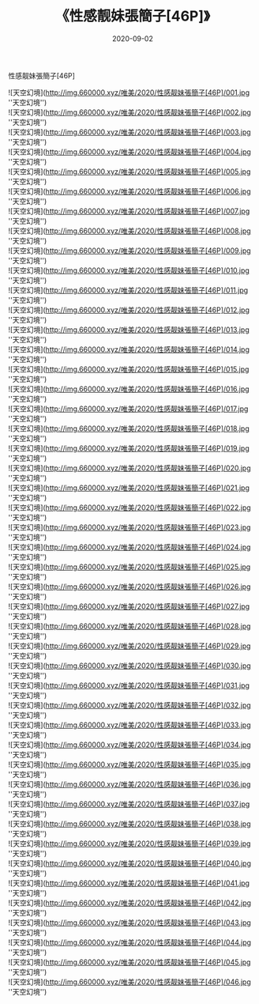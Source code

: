 ﻿---
layout: post
title:  《性感靓妹張簡子[46P]》
date:   2020-09-02
img: http://img.660000.xyz/唯美/2020/性感靓妹張簡子[46P]/000.jpg
categories: [美女, 清纯, 唯美]
---

性感靓妹張簡子[46P]



![天空幻境](http://img.660000.xyz/唯美/2020/性感靓妹張簡子[46P]/001.jpg ''天空幻境'') <br>
![天空幻境](http://img.660000.xyz/唯美/2020/性感靓妹張簡子[46P]/002.jpg ''天空幻境'') <br>
![天空幻境](http://img.660000.xyz/唯美/2020/性感靓妹張簡子[46P]/003.jpg ''天空幻境'') <br>
![天空幻境](http://img.660000.xyz/唯美/2020/性感靓妹張簡子[46P]/004.jpg ''天空幻境'') <br>
![天空幻境](http://img.660000.xyz/唯美/2020/性感靓妹張簡子[46P]/005.jpg ''天空幻境'') <br>
![天空幻境](http://img.660000.xyz/唯美/2020/性感靓妹張簡子[46P]/006.jpg ''天空幻境'') <br>
![天空幻境](http://img.660000.xyz/唯美/2020/性感靓妹張簡子[46P]/007.jpg ''天空幻境'') <br>
![天空幻境](http://img.660000.xyz/唯美/2020/性感靓妹張簡子[46P]/008.jpg ''天空幻境'') <br>
![天空幻境](http://img.660000.xyz/唯美/2020/性感靓妹張簡子[46P]/009.jpg ''天空幻境'') <br>
![天空幻境](http://img.660000.xyz/唯美/2020/性感靓妹張簡子[46P]/010.jpg ''天空幻境'') <br>
![天空幻境](http://img.660000.xyz/唯美/2020/性感靓妹張簡子[46P]/011.jpg ''天空幻境'') <br>
![天空幻境](http://img.660000.xyz/唯美/2020/性感靓妹張簡子[46P]/012.jpg ''天空幻境'') <br>
![天空幻境](http://img.660000.xyz/唯美/2020/性感靓妹張簡子[46P]/013.jpg ''天空幻境'') <br>
![天空幻境](http://img.660000.xyz/唯美/2020/性感靓妹張簡子[46P]/014.jpg ''天空幻境'') <br>
![天空幻境](http://img.660000.xyz/唯美/2020/性感靓妹張簡子[46P]/015.jpg ''天空幻境'') <br>
![天空幻境](http://img.660000.xyz/唯美/2020/性感靓妹張簡子[46P]/016.jpg ''天空幻境'') <br>
![天空幻境](http://img.660000.xyz/唯美/2020/性感靓妹張簡子[46P]/017.jpg ''天空幻境'') <br>
![天空幻境](http://img.660000.xyz/唯美/2020/性感靓妹張簡子[46P]/018.jpg ''天空幻境'') <br>
![天空幻境](http://img.660000.xyz/唯美/2020/性感靓妹張簡子[46P]/019.jpg ''天空幻境'') <br>
![天空幻境](http://img.660000.xyz/唯美/2020/性感靓妹張簡子[46P]/020.jpg ''天空幻境'') <br>
![天空幻境](http://img.660000.xyz/唯美/2020/性感靓妹張簡子[46P]/021.jpg ''天空幻境'') <br>
![天空幻境](http://img.660000.xyz/唯美/2020/性感靓妹張簡子[46P]/022.jpg ''天空幻境'') <br>
![天空幻境](http://img.660000.xyz/唯美/2020/性感靓妹張簡子[46P]/023.jpg ''天空幻境'') <br>
![天空幻境](http://img.660000.xyz/唯美/2020/性感靓妹張簡子[46P]/024.jpg ''天空幻境'') <br>
![天空幻境](http://img.660000.xyz/唯美/2020/性感靓妹張簡子[46P]/025.jpg ''天空幻境'') <br>
![天空幻境](http://img.660000.xyz/唯美/2020/性感靓妹張簡子[46P]/026.jpg ''天空幻境'') <br>
![天空幻境](http://img.660000.xyz/唯美/2020/性感靓妹張簡子[46P]/027.jpg ''天空幻境'') <br>
![天空幻境](http://img.660000.xyz/唯美/2020/性感靓妹張簡子[46P]/028.jpg ''天空幻境'') <br>
![天空幻境](http://img.660000.xyz/唯美/2020/性感靓妹張簡子[46P]/029.jpg ''天空幻境'') <br>
![天空幻境](http://img.660000.xyz/唯美/2020/性感靓妹張簡子[46P]/030.jpg ''天空幻境'') <br>
![天空幻境](http://img.660000.xyz/唯美/2020/性感靓妹張簡子[46P]/031.jpg ''天空幻境'') <br>
![天空幻境](http://img.660000.xyz/唯美/2020/性感靓妹張簡子[46P]/032.jpg ''天空幻境'') <br>
![天空幻境](http://img.660000.xyz/唯美/2020/性感靓妹張簡子[46P]/033.jpg ''天空幻境'') <br>
![天空幻境](http://img.660000.xyz/唯美/2020/性感靓妹張簡子[46P]/034.jpg ''天空幻境'') <br>
![天空幻境](http://img.660000.xyz/唯美/2020/性感靓妹張簡子[46P]/035.jpg ''天空幻境'') <br>
![天空幻境](http://img.660000.xyz/唯美/2020/性感靓妹張簡子[46P]/036.jpg ''天空幻境'') <br>
![天空幻境](http://img.660000.xyz/唯美/2020/性感靓妹張簡子[46P]/037.jpg ''天空幻境'') <br>
![天空幻境](http://img.660000.xyz/唯美/2020/性感靓妹張簡子[46P]/038.jpg ''天空幻境'') <br>
![天空幻境](http://img.660000.xyz/唯美/2020/性感靓妹張簡子[46P]/039.jpg ''天空幻境'') <br>
![天空幻境](http://img.660000.xyz/唯美/2020/性感靓妹張簡子[46P]/040.jpg ''天空幻境'') <br>
![天空幻境](http://img.660000.xyz/唯美/2020/性感靓妹張簡子[46P]/041.jpg ''天空幻境'') <br>
![天空幻境](http://img.660000.xyz/唯美/2020/性感靓妹張簡子[46P]/042.jpg ''天空幻境'') <br>
![天空幻境](http://img.660000.xyz/唯美/2020/性感靓妹張簡子[46P]/043.jpg ''天空幻境'') <br>
![天空幻境](http://img.660000.xyz/唯美/2020/性感靓妹張簡子[46P]/044.jpg ''天空幻境'') <br>
![天空幻境](http://img.660000.xyz/唯美/2020/性感靓妹張簡子[46P]/045.jpg ''天空幻境'') <br>
![天空幻境](http://img.660000.xyz/唯美/2020/性感靓妹張簡子[46P]/046.jpg ''天空幻境'') <br>